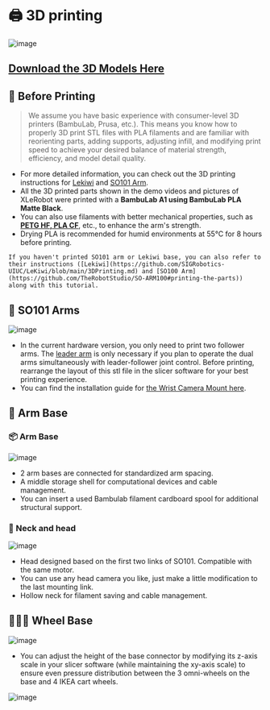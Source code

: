 # 🖨️ 3D printing

![image](https://github.com/user-attachments/assets/70d772a9-7e11-4b66-88ac-4f4d0789595c)

## [Download the 3D Models Here](https://github.com/Vector-Wangel/XLeRobot/tree/main/hardware)

## 🤔 Before Printing 

> We assume you have basic experience with consumer-level 3D printers (BambuLab, Prusa, etc.). This means you know how to properly 3D print STL files with PLA filaments and are familiar with reorienting parts, adding supports, adjusting infill, and modifying print speed to achieve your desired balance of material strength, efficiency, and model detail quality.
> 
- For more detailed information, you can check out the 3D printing instructions for [Lekiwi](https://github.com/SIGRobotics-UIUC/LeKiwi/blob/main/3DPrinting.md) and [SO101 Arm](https://github.com/TheRobotStudio/SO-ARM100#printing-the-parts).
- All the 3D printed parts shown in the demo videos and pictures of XLeRobot were printed with a **BambuLab A1 using BambuLab PLA Matte Black**.
- You can also use filaments with better mechanical properties, such as [**PETG HF, PLA CF**](https://us.store.bambulab.com/products/pla-cf), etc., to enhance the arm's strength.
- Drying PLA is recommended for humid environments at 55°C for 8 hours before printing.


```{note}
If you haven't printed SO101 arm or Lekiwi base, you can also refer to their instructions ([Lekiwi](https://github.com/SIGRobotics-UIUC/LeKiwi/blob/main/3DPrinting.md) and [SO100 Arm](https://github.com/TheRobotStudio/SO-ARM100#printing-the-parts)) along with this tutorial.
```

## 🖖 SO101 Arms

![image](https://github.com/user-attachments/assets/23e253d0-2049-4b72-ac40-394c70b16849)


- In the current hardware version, you only need to print two follower arms. The [leader arm](https://github.com/TheRobotStudio/SO-ARM100/tree/main?tab=readme-ov-file#printing-the-parts) is only necessary if you plan to operate the dual arms simultaneously with leader-follower joint control. Before printing, rearrange the layout of this stl file in the slicer software for your best printing experience.
- You can find the installation guide for [the Wrist Camera Mount here](https://github.com/TheRobotStudio/SO-ARM100/tree/main/Optional/SO101_Wrist_Cam_Hex-Nut_Mount_32x32_UVC_Module).

## 🦾 Arm Base

### 📦 Arm Base

![image](https://github.com/user-attachments/assets/33e77b51-c070-4fbf-8487-30af3721f239)

- 2 arm bases are connected for standardized arm spacing.
- A middle storage shell for computational devices and cable management.
- You can insert a used Bambulab filament cardboard spool for additional structural support.


### 🐼 Neck and head

![image](https://github.com/user-attachments/assets/8c73ae22-e5eb-4488-b20c-54b0ce25c9c1)

- Head designed based on the first two links of SO101. Compatible with the same motor.
- You can use any head camera you like, just make a little modification to the last mounting link.
- Hollow neck for filament saving and cable management.


## 🧑‍🦼‍➡️ Wheel Base

![image](https://github.com/user-attachments/assets/c51bcbb2-8a97-4066-8876-31f11537fff4)

- You can adjust the height of the base connector by modifying its z-axis scale in your slicer software (while maintaining the xy-axis scale) to ensure even pressure distribution between the 3 omni-wheels on the base and 4 IKEA cart wheels.

![image](https://github.com/user-attachments/assets/eff69573-badc-46b2-b66f-c28174090598)











